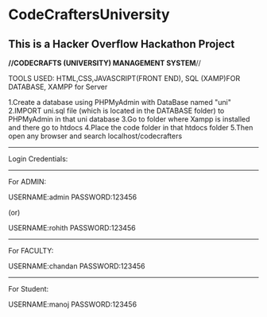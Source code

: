 # CodeCraftersUniversity
## This is a Hacker Overflow Hackathon Project
**//CODECRAFTS (UNIVERSITY) MANAGEMENT SYSTEM**//


TOOLS USED: HTML,CSS,JAVASCRIPT(FRONT END), SQL (XAMP)FOR DATABASE, XAMPP for Server


1.Create a database using PHPMyAdmin with DataBase named "uni"
2.IMPORT uni.sql file (which is located in the DATABASE folder) to PHPMyAdmin in that uni database 
3.Go to folder where Xampp is installed and there go to htdocs
4.Place the code folder in that htdocs folder
5.Then open any browser and search localhost/codecrafters

--------------------------------------------------------------------------------

Login Credentials:

---------------------------------------------------------------------------------

For ADMIN:

USERNAME:admin
PASSWORD:123456

(or)

USERNAME:rohith
PASSWORD:123456


----------------------------------------------------------------------------------

For FACULTY:

USERNAME:chandan
PASSWORD:123456


-----------------------------------------------------------------------------------


For Student:

USERNAME:manoj
PASSWORD:123456
